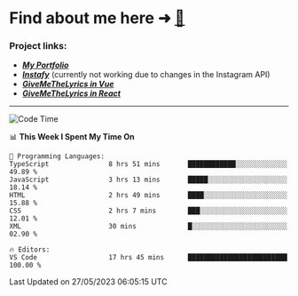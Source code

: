 # Find about me here ➜ [🧑](https://pauabella.dev)

### Project links:
- ***[My Portfolio](https://pauabella.dev)***
- ***[Instafy](https://instafy.me)*** (currently not working due to changes in the Instagram API)
- ***[GiveMeTheLyrics in Vue](https://lyrics.pauabella.dev)***
- ***[GiveMeTheLyrics in React](https://pauabella.dev/GiveMeTheLyrics)***

---
<!--START_SECTION:waka-->
![Code Time](http://img.shields.io/badge/Code%20Time-2%2C173%20hrs%2023%20mins-blue)

📊 **This Week I Spent My Time On** 

```text
💬 Programming Languages: 
TypeScript               8 hrs 51 mins       ████████████░░░░░░░░░░░░░   49.89 % 
JavaScript               3 hrs 13 mins       █████░░░░░░░░░░░░░░░░░░░░   18.14 % 
HTML                     2 hrs 49 mins       ████░░░░░░░░░░░░░░░░░░░░░   15.88 % 
CSS                      2 hrs 7 mins        ███░░░░░░░░░░░░░░░░░░░░░░   12.01 % 
XML                      30 mins             █░░░░░░░░░░░░░░░░░░░░░░░░   02.90 % 

🔥 Editors: 
VS Code                  17 hrs 45 mins      █████████████████████████   100.00 % 
```


 Last Updated on 27/05/2023 06:05:15 UTC
<!--END_SECTION:waka-->
